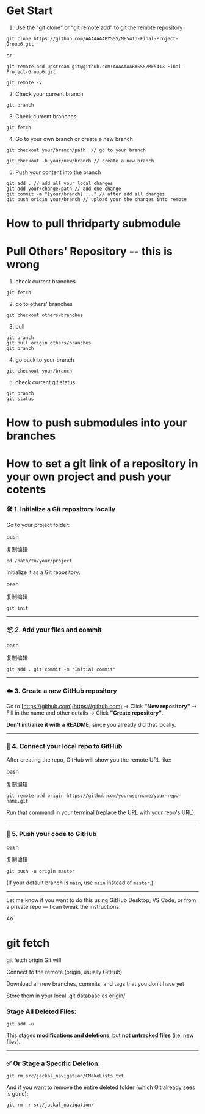 # Get Start

1. Use the "git clone" or "git remote add" to git the remote repository

```git
git clone https://github.com/AAAAAAABYSSS/ME5413-Final-Project-Group6.git
```
or 
```git
git remote add upstream git@github.com:AAAAAAABYSSS/ME5413-Final-Project-Group6.git

git remote -v
```

2. Check your current branch
```git
git branch
```
3. Check current branches
```git
git fetch
```
4. Go to your own branch or create a new branch
```git
git checkout your/branch/path  // go to your branch 
```
```git
git checkout -b your/new/branch // create a new branch
```
5. Push your content into the branch
```git
git add . // add all your local changes 
git add your/change/path // add one change
git commit -m "[your/branch] ..." // after add all changes
git push origin your/branch // upload your the changes into remote 
```

# How to pull thridparty submodule


# Pull Others' Repository -- this is wrong

1. check current branches
```git
git fetch
```
2. go to others' branches
```git
git checkout others/branches
```
3. pull
```git
git branch
git pull origin others/branches
git branch
```
4. go back to your branch
```git
git checkout your/branch
```
5. check current git status
```git
git branch
git status
```

# How to push submodules into your branches



# How to set a git link of a repository in your own project and push your cotents

### 🛠️ 1. **Initialize a Git repository locally**

Go to your project folder:

bash

复制编辑

`cd /path/to/your/project`

Initialize it as a Git repository:

bash

复制编辑

`git init`

---

### 📦 2. **Add your files and commit**

bash

复制编辑

`git add . git commit -m "Initial commit"`

---

### ☁️ 3. **Create a new GitHub repository**

Go to [https://github.com](https://github.com) → Click **"New repository"** → Fill in the name and other details → Click **"Create repository"**.

**Don’t initialize it with a README**, since you already did that locally.

---

### 🔗 4. **Connect your local repo to GitHub**

After creating the repo, GitHub will show you the remote URL like:

bash

复制编辑

`git remote add origin https://github.com/yourusername/your-repo-name.git`

Run that command in your terminal (replace the URL with your repo's URL).

---

### 🚀 5. **Push your code to GitHub**

bash

复制编辑

`git push -u origin master`

(If your default branch is `main`, use `main` instead of `master`.)

---

Let me know if you want to do this using GitHub Desktop, VS Code, or from a private repo — I can tweak the instructions.

4o


# git fetch
git fetch origin
Git will:

Connect to the remote (origin, usually GitHub)

Download all new branches, commits, and tags that you don’t have yet

Store them in your local .git database as origin/<branch-name>





 ### Stage All Deleted Files:

`git add -u`

This stages **modifications and deletions**, but **not untracked files** (i.e. new files).

---

### ✅ Or Stage a Specific Deletion:

`git rm src/jackal_navigation/CMakeLists.txt`

And if you want to remove the entire deleted folder (which Git already sees is gone):


`git rm -r src/jackal_navigation/`
